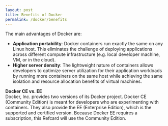 ```yaml
---
layout: post
title: Benefits of Docker
permalink: /docker/benefits
---
```


The main advantages of Docker are:
-	**Application portability**: Docker containers run exactly the same on any Linux host. This eliminates the challenge of deploying applications across different compute infrastructure (e.g. local developer machine, VM, or in the cloud).
-	**Higher server density**: The lightweight nature of containers allows developers to optimize server utilization for their application workloads by running more containers on the same host while achieving the same isolation and resource allocation benefits of virtual machines.

**Docker CE vs. EE**  
Docker, Inc. provides two versions of its Docker project. Docker CE (Community Edition) is meant for developers who are experimenting with containers. They also provide the EE (Enterprise Edition), which is the supported and certified version.
Because Docker EE requires a subscription, this Refcard will use the Community Edition.
